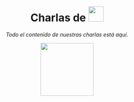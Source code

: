 <h1 align="center">Charlas de <img src="https://ik.imagekit.io/gdgjaen/website/images/gdgLogo_l137EY957.png?updatedAt=1634029331059" height="40px"/></h1>

<p align="center"><i>Todo el contenido de nuestras charlas está aquí.</i></p>

<div align="center">
	<img src="https://ik.imagekit.io/gdgjaen/charlas/undraw_conference_speaker_6nt7_4VWNgQTv5.svg?updatedAt=1634029358109" height="140px"/>
</div>

